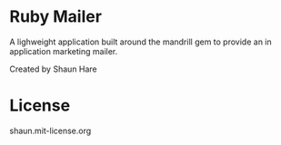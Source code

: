 Ruby Mailer
============

A lighweight application built around the mandrill gem to provide an in application marketing mailer.

Created by Shaun Hare 

License
==============

shaun.mit-license.org


